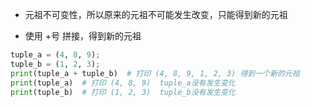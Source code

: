 - 元祖不可变性，所以原来的元祖不可能发生改变，只能得到新的元祖

- 使用 +号 拼接，得到新的元祖
```py
tuple_a = (4, 8, 9);
tuple_b = (1, 2, 3);
print(tuple_a + tuple_b)  # 打印 (4, 8, 9, 1, 2, 3) 得到一个新的元祖
print(tuple_a)  # 打印 (4, 8, 9)  tuple_a没有发生变化
print(tuple_b)  # 打印 (1, 2, 3)  tuple_b没有发生变化
```